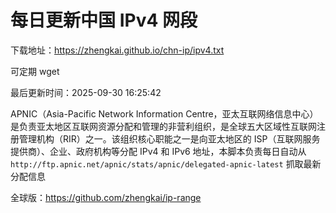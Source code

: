 # 每日更新中国 IPv4 网段

下载地址：<https://zhengkai.github.io/chn-ip/ipv4.txt>

可定期 wget

最后更新时间：2025-09-30 16:25:42

APNIC（Asia-Pacific Network Information Centre，亚太互联网络信息中心）是负责亚太地区互联网资源分配和管理的非营利组织，是全球五大区域性互联网注册管理机构（RIR）之一。该组织核心职能之一是向亚太地区的 ISP（互联网服务提供商）、企业、政府机构等分配 IPv4 和 IPv6 地址，本脚本负责每日自动从 `http://ftp.apnic.net/apnic/stats/apnic/delegated-apnic-latest` 抓取最新分配信息

全球版：<https://github.com/zhengkai/ip-range>
